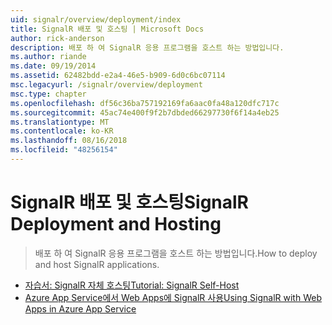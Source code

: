 ```yaml
---
uid: signalr/overview/deployment/index
title: SignalR 배포 및 호스팅 | Microsoft Docs
author: rick-anderson
description: 배포 하 여 SignalR 응용 프로그램을 호스트 하는 방법입니다.
ms.author: riande
ms.date: 09/19/2014
ms.assetid: 62482bdd-e2a4-46e5-b909-6d0c6bc07114
msc.legacyurl: /signalr/overview/deployment
msc.type: chapter
ms.openlocfilehash: df56c36ba757192169fa6aac0fa48a120dfc717c
ms.sourcegitcommit: 45ac74e400f9f2b7dbded66297730f6f14a4eb25
ms.translationtype: MT
ms.contentlocale: ko-KR
ms.lasthandoff: 08/16/2018
ms.locfileid: "48256154"
---
```

<a name="signalr-deployment-and-hosting"></a><span data-ttu-id="0e597-103">SignalR 배포 및 호스팅</span><span class="sxs-lookup"><span data-stu-id="0e597-103">SignalR Deployment and Hosting</span></span>
====================
> <span data-ttu-id="0e597-104">배포 하 여 SignalR 응용 프로그램을 호스트 하는 방법입니다.</span><span class="sxs-lookup"><span data-stu-id="0e597-104">How to deploy and host SignalR applications.</span></span>


- [<span data-ttu-id="0e597-105">자습서: SignalR 자체 호스팅</span><span class="sxs-lookup"><span data-stu-id="0e597-105">Tutorial: SignalR Self-Host</span></span>](tutorial-signalr-self-host.md)
- [<span data-ttu-id="0e597-106">Azure App Service에서 Web Apps에 SignalR 사용</span><span class="sxs-lookup"><span data-stu-id="0e597-106">Using SignalR with Web Apps in Azure App Service</span></span>](using-signalr-with-azure-web-sites.md)
